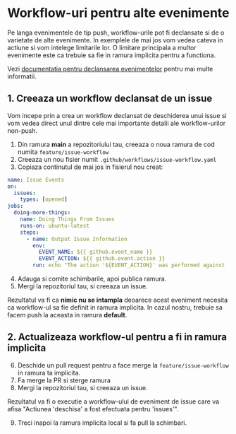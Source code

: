 # Workflow-uri pentru alte evenimente

Pe langa evenimentele de tip push, workflow-urile pot fi declansate si de o varietate de alte evenimente. In exemplele de mai jos vom vedea cateva in actiune si vom intelege limitarile lor. O limitare principala a multor evenimente este ca trebuie sa fie in ramura implicita pentru a functiona.

Vezi [documentatia pentru declansarea evenimentelor](https://docs.github.com/en/actions/using-workflows/events-that-trigger-workflows) pentru mai multe informatii.

## 1. Creeaza un workflow declansat de un issue

Vom incepe prin a crea un workflow declansat de deschiderea unui issue si vom vedea direct unul dintre cele mai importante detalii ale workflow-urilor non-push.

1. Din ramura **main** a repozitoriului tau, creeaza o noua ramura de cod numita `feature/issue-workflow`
2. Creeaza un nou fisier numit `.github/workflows/issue-workflow.yaml`
3. Copiaza continutul de mai jos in fisierul nou creat:

```yaml
name: Issue Events
on:
  issues:
    types: [opened]
jobs:
  doing-more-things:
    name: Doing Things From Issues
    runs-on: ubuntu-latest
    steps:
      - name: Output Issue Information
        env:
          EVENT_NAME: ${{ github.event_name }}
          EVENT_ACTION: ${{ github.event.action }}
        run: echo "The action '${EVENT_ACTION}' was performed against '${EVENT_NAME}'."
```

4. Adauga si comite schimbarile, apoi publica ramura.
5. Mergi la repozitoriul tau, si creeaza un issue.

Rezultatul va fi ca **nimic nu se intampla** deoarece acest eveniment necesita ca workflow-ul sa fie definit in ramura implicita. In cazul nostru, trebuie sa facem push la aceasta in ramura **default**.

## 2. Actualizeaza workflow-ul pentru a fi in ramura implicita

6. Deschide un pull request pentru a face merge la `feature/issue-workflow` in ramura ta implicita.
7. Fa merge la PR si sterge ramura
8. Mergi la repozitoriul tau, si creeaza un issue.

Rezultatul va fi o executie a workflow-ului de eveniment de issue care va afisa "Actiunea 'deschisa' a fost efectuata pentru 'issues'".

9. Treci inapoi la ramura implicita local si fa pull la schimbari.